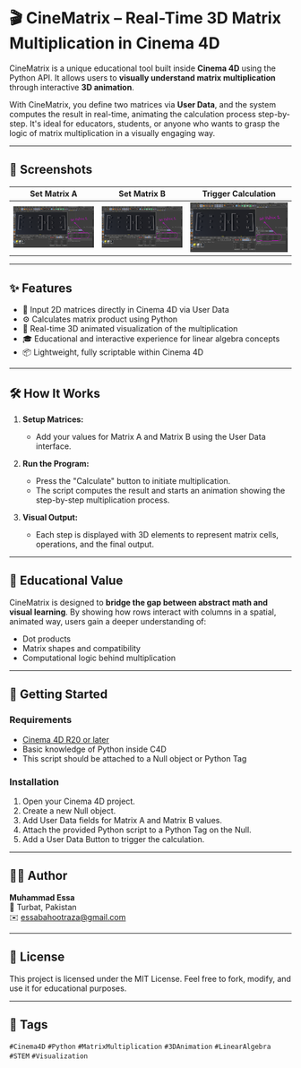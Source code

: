 # 🎬 CineMatrix – Real-Time 3D Matrix Multiplication in Cinema 4D

CineMatrix is a unique educational tool built inside **Cinema 4D** using the Python API. It allows users to **visually understand matrix multiplication** through interactive **3D animation**.

With CineMatrix, you define two matrices via **User Data**, and the system computes the result in real-time, animating the calculation process step-by-step. It's ideal for educators, students, or anyone who wants to grasp the logic of matrix multiplication in a visually engaging way.

---

## 📸 Screenshots

| Set Matrix A | Set Matrix B | Trigger Calculation |
|--------------|--------------|---------------------|
| ![Matrix A](mat_1.png) | ![Matrix B](mat_1.png) | ![Calculate](mat_1.png) |

---

## ✨ Features

- 🔢 Input 2D matrices directly in Cinema 4D via User Data
- ⚙️ Calculates matrix product using Python
- 🎥 Real-time 3D animated visualization of the multiplication
- 🎓 Educational and interactive experience for linear algebra concepts
- 📦 Lightweight, fully scriptable within Cinema 4D

---

## 🛠 How It Works

1. **Setup Matrices:**
   - Add your values for Matrix A and Matrix B using the User Data interface.

2. **Run the Program:**
   - Press the "Calculate" button to initiate multiplication.
   - The script computes the result and starts an animation showing the step-by-step multiplication process.

3. **Visual Output:**
   - Each step is displayed with 3D elements to represent matrix cells, operations, and the final output.

---

## 🧠 Educational Value

CineMatrix is designed to **bridge the gap between abstract math and visual learning**. By showing how rows interact with columns in a spatial, animated way, users gain a deeper understanding of:

- Dot products
- Matrix shapes and compatibility
- Computational logic behind multiplication

---

## 🚀 Getting Started

### Requirements

- [Cinema 4D R20 or later](https://www.maxon.net)
- Basic knowledge of Python inside C4D
- This script should be attached to a Null object or Python Tag

### Installation

1. Open your Cinema 4D project.
2. Create a new Null object.
3. Add User Data fields for Matrix A and Matrix B values.
4. Attach the provided Python script to a Python Tag on the Null.
5. Add a User Data Button to trigger the calculation.

---

## 🧑‍💻 Author

**Muhammad Essa**  
📍 Turbat, Pakistan  
✉️ essabahootraza@gmail.com  

---

## 📘 License

This project is licensed under the MIT License. Feel free to fork, modify, and use it for educational purposes.

---

## 🔖 Tags

`#Cinema4D` `#Python` `#MatrixMultiplication` `#3DAnimation` `#LinearAlgebra` `#STEM` `#Visualization`


